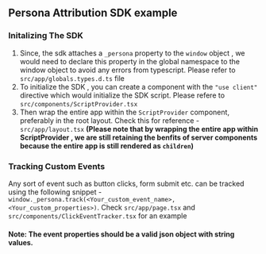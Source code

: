 ## Persona Attribution SDK example

### Initalizing The SDK
1. Since, the sdk attaches a `_persona` property to the `window` object , we would need to declare this property in the global namespace to the window object to avoid any errors from typescript. Please refer to `src/app/globals.types.d.ts` file
2. To initialize the SDK , you can create a component with the `"use client"` directive which would initialize the SDK script. Please refere to `src/components/ScriptProvider.tsx`
3. Then wrap the entire app within the `ScriptProvider` component, preferably in the root layout. Check this for reference - `src/app/layout.tsx` 
**(Please note that by wrapping the entire app within ScriptProvider , we are still retaining the benfits of server components because the entire app is still rendered as `children`)**


### Tracking Custom Events
Any sort of event such as button clicks, form submit etc. can be tracked using the following snippet - `window._persona.track(<Your_custom_event_name>, <Your_custom_properties>)`. 
Check `src/app/page.tsx` and `src/components/ClickEventTracker.tsx` for an example
#### Note: The event properties should be a valid json object with string values.
